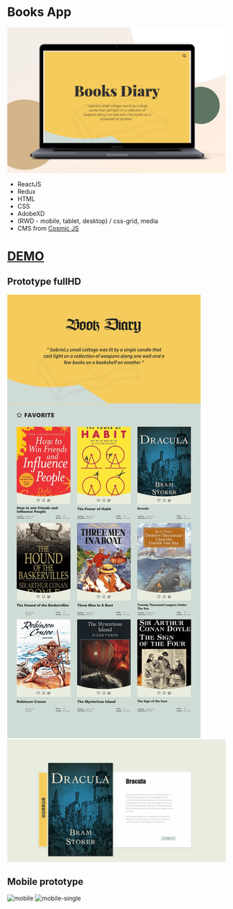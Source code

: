 # Books App
![BookApp](https://github.com/3ndrius/book_app/blob/master/src/bookdiary/skin-care-product-web-page-scene.jpeg?raw=true)
- ReactJS
- Redux
- HTML
- CSS
- AdobeXD
- (RWD - mobile, tablet, desktop) / css-grid, media 
- CMS from [Cosmic JS](https://cosmicjs.com/)

# [DEMO](https://cosmicjs.com/apps/react-book-app/demo)


## Prototype fullHD
![Full](https://github.com/3ndrius/book_app/blob/master/src/bookdiary/Landing%20Page.png?raw=true)
![Full-single](https://github.com/3ndrius/book_app/blob/master/src/bookdiary/1080p%20Card.png?raw=true)

## Mobile prototype
![mobile](https://github.com/3ndrius/book_app/blob/master/src/bookdiary/iPhone%206-7-8%20%E2%80%93%202.png?raw=true)
![mobile-single](https://github.com/3ndrius/book_app/blob/master/src/bookdiary/iPhone%206-7-8%20%E2%80%93%201.png?raw=true)

